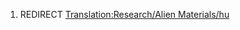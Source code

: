 1.  REDIRECT [Translation:Research/Alien
    Materials/hu](Translation:Research/Alien_Materials/hu "wikilink")